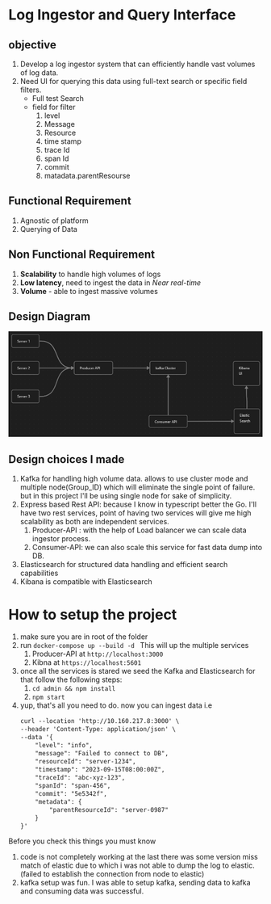 # Log Ingestor and Query Interface
## objective 

1. Develop a log ingestor system that can efficiently handle vast volumes of log data.
2. Need UI for querying this data using full-text search or specific field filters.
	- Full test Search
	- field for filter
		1. level
		2. Message
		3. Resource
		4. time stamp
		5. trace Id
		6. span Id
		7. commit
		8. matadata.parentResourse

## Functional Requirement

1. Agnostic of platform
2. Querying of Data

## Non Functional Requirement

1. **Scalability** to handle high volumes of logs
2. **Low latency**, need to ingest the data in _Near real-time_
3. **Volume** - able to ingest massive volumes

## Design Diagram

![Design Diagram](./images/Design.png)

## Design choices I made

1. Kafka for handling high volume data. allows to use cluster mode and multiple node(Group_ID) which will eliminate the single point of failure. but in this project I'll be using single node for sake of simplicity.
2. Express based Rest API: because I know in typescript better the Go. I'll have two rest services, point of having two services will give me high scalability as both are independent services.  
	1. Producer-API : with the help of Load balancer we can scale data ingestor process. 
	2. Consumer-API: we can also scale this service for fast data dump into DB.
3. Elasticsearch for structured data handling and efficient search capabilities
4. Kibana is compatible with Elasticsearch

# How to setup the project
1. make sure you are in root of the folder
2. run  ```docker-compose up --build -d ``` This will up the multiple services
	1. Producer-API at ```http://localhost:3000```
	2. Kibna at ```https://localhost:5601```
3. once all the services is stared we seed the Kafka and Elasticsearch for that follow the following steps:
	1. ```cd admin && npm install```
	2. ```npm start```
4. yup, that's all you need to do. now you can ingest data i.e 
	``` 
	curl --location 'http://10.160.217.8:3000' \
	--header 'Content-Type: application/json' \
	--data '{
	    "level": "info",
	    "message": "Failed to connect to DB",
	    "resourceId": "server-1234",
	    "timestamp": "2023-09-15T08:00:00Z",
	    "traceId": "abc-xyz-123",
	    "spanId": "span-456",
	    "commit": "5e5342f",
	    "metadata": {
	        "parentResourceId": "server-0987"
	    }
	}'

	```

Before you check this things you must know 
1. code is not completely working at the last there was some version miss match of elastic due to which i was not able to dump the log to elastic. (failed to establish the connection from node to elastic)
2. kafka setup was fun. I was able to setup kafka, sending data to kafka and consuming data was successful.

